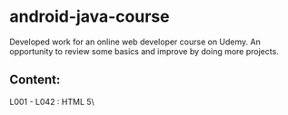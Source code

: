 # android-java-course

Developed work for an online web developer course on Udemy. An opportunity to review some basics and improve by doing more projects.

## Content:

L001 - L042 : HTML 5\